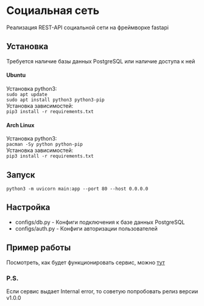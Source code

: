 # Социальная сеть
Реализация REST-API социальной сети на фреймворке fastapi
## Установка
Требуется наличие базы данных PostgreSQL или наличие доступа к ней
#### Ubuntu
Установка python3:  
`sudo apt update`  
`sudo apt install python3 python3-pip`  
Установка зависимостей:  
`pip3 install -r requirements.txt` 
#### Arch Linux
Установка python3:  
`pacman -Sy python python-pip`  
Установка зависимостей:  
`pip3 install -r requirements.txt`  
## Запуск
`python3 -m uvicorn main:app --port 80 --host 0.0.0.0`
## Настройка
- configs/db.py - Конфиги подключения к базе данных PostgreSQL
- configs/auth.py - Конфиги авторизации пользователей
## Пример работы
Посмотреть, как будет функционировать сервис, можно [тут](https://fastapit-social-network.herokuapp.com/docs)
### P.S.
Если сервис выдает Internal error, то советую попробовать релиз версии v1.0.0